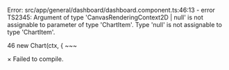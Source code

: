 
Error: src/app/general/dashboard/dashboard.component.ts:46:13 - error TS2345: Argument of type 'CanvasRenderingContext2D | null' is not assignable to parameter of type 'ChartItem'.
  Type 'null' is not assignable to type 'ChartItem'.

46   new Chart(ctx,  {
               ~~~




× Failed to compile.

